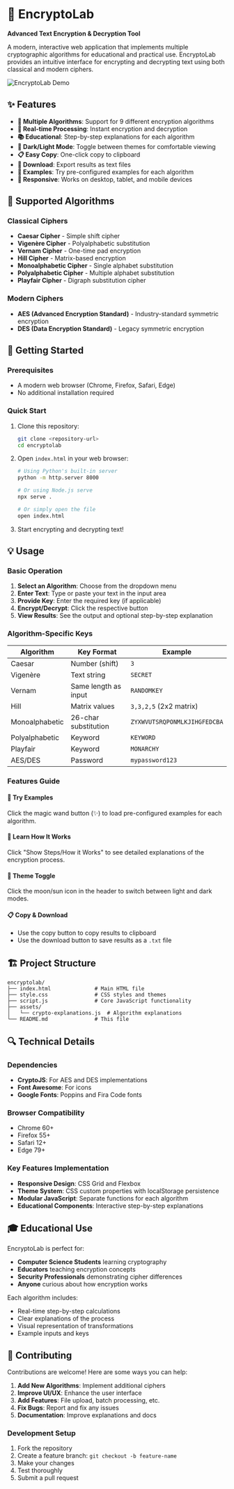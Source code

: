 # 🔐 EncryptoLab

**Advanced Text Encryption & Decryption Tool**

A modern, interactive web application that implements multiple cryptographic algorithms for educational and practical use. EncryptoLab provides an intuitive interface for encrypting and decrypting text using both classical and modern ciphers.

![EncryptoLab Demo](https://img.shields.io/badge/Status-Active-brightgreen) 

## ✨ Features

- **🎯 Multiple Algorithms**: Support for 9 different encryption algorithms
- **🔄 Real-time Processing**: Instant encryption and decryption
- **📚 Educational**: Step-by-step explanations for each algorithm
- **🌙 Dark/Light Mode**: Toggle between themes for comfortable viewing
- **📋 Easy Copy**: One-click copy to clipboard
- **💾 Download**: Export results as text files
- **🎪 Examples**: Try pre-configured examples for each algorithm
- **📱 Responsive**: Works on desktop, tablet, and mobile devices

## 🔧 Supported Algorithms

### Classical Ciphers
- **Caesar Cipher** - Simple shift cipher
- **Vigenère Cipher** - Polyalphabetic substitution
- **Vernam Cipher** - One-time pad encryption
- **Hill Cipher** - Matrix-based encryption
- **Monoalphabetic Cipher** - Single alphabet substitution
- **Polyalphabetic Cipher** - Multiple alphabet substitution
- **Playfair Cipher** - Digraph substitution cipher

### Modern Ciphers
- **AES (Advanced Encryption Standard)** - Industry-standard symmetric encryption
- **DES (Data Encryption Standard)** - Legacy symmetric encryption

## 🚀 Getting Started

### Prerequisites
- A modern web browser (Chrome, Firefox, Safari, Edge)
- No additional installation required

### Quick Start
1. Clone this repository:
   ```bash
   git clone <repository-url>
   cd encryptolab
   ```

2. Open `index.html` in your web browser:
   ```bash
   # Using Python's built-in server
   python -m http.server 8000
   
   # Or using Node.js serve
   npx serve .
   
   # Or simply open the file
   open index.html
   ```

3. Start encrypting and decrypting text!

## 💡 Usage

### Basic Operation
1. **Select an Algorithm**: Choose from the dropdown menu
2. **Enter Text**: Type or paste your text in the input area
3. **Provide Key**: Enter the required key (if applicable)
4. **Encrypt/Decrypt**: Click the respective button
5. **View Results**: See the output and optional step-by-step explanation

### Algorithm-Specific Keys

| Algorithm | Key Format | Example |
|-----------|------------|---------|
| Caesar | Number (shift) | `3` |
| Vigenère | Text string | `SECRET` |
| Vernam | Same length as input | `RANDOMKEY` |
| Hill | Matrix values | `3,3,2,5` (2x2 matrix) |
| Monoalphabetic | 26-char substitution | `ZYXWVUTSRQPONMLKJIHGFEDCBA` |
| Polyalphabetic | Keyword | `KEYWORD` |
| Playfair | Keyword | `MONARCHY` |
| AES/DES | Password | `mypassword123` |

### Features Guide

#### 🎪 Try Examples
Click the magic wand button (✨) to load pre-configured examples for each algorithm.

#### 📖 Learn How It Works
Click "Show Steps/How it Works" to see detailed explanations of the encryption process.

#### 🌙 Theme Toggle
Click the moon/sun icon in the header to switch between light and dark modes.

#### 📋 Copy & Download
- Use the copy button to copy results to clipboard
- Use the download button to save results as a `.txt` file

## 🏗️ Project Structure

```
encryptolab/
├── index.html              # Main HTML file
├── style.css               # CSS styles and themes
├── script.js               # Core JavaScript functionality
├── assets/
│   └── crypto-explanations.js  # Algorithm explanations
└── README.md               # This file
```

## 🔍 Technical Details

### Dependencies
- **CryptoJS**: For AES and DES implementations
- **Font Awesome**: For icons
- **Google Fonts**: Poppins and Fira Code fonts

### Browser Compatibility
- Chrome 60+
- Firefox 55+
- Safari 12+
- Edge 79+

### Key Features Implementation
- **Responsive Design**: CSS Grid and Flexbox
- **Theme System**: CSS custom properties with localStorage persistence
- **Modular JavaScript**: Separate functions for each algorithm
- **Educational Components**: Interactive step-by-step explanations

## 🎓 Educational Use

EncryptoLab is perfect for:
- **Computer Science Students** learning cryptography
- **Educators** teaching encryption concepts
- **Security Professionals** demonstrating cipher differences
- **Anyone** curious about how encryption works

Each algorithm includes:
- Real-time step-by-step calculations
- Clear explanations of the process
- Visual representation of transformations
- Example inputs and keys

## 🤝 Contributing

Contributions are welcome! Here are some ways you can help:

1. **Add New Algorithms**: Implement additional ciphers
2. **Improve UI/UX**: Enhance the user interface
3. **Add Features**: File upload, batch processing, etc.
4. **Fix Bugs**: Report and fix any issues
5. **Documentation**: Improve explanations and docs

### Development Setup
1. Fork the repository
2. Create a feature branch: `git checkout -b feature-name`
3. Make your changes
4. Test thoroughly
5. Submit a pull request

